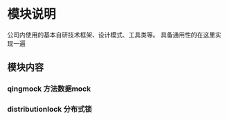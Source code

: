 # 模块说明

公司内使用的基本自研技术框架、设计模式、工具类等。
具备通用性的在这里实现一遍

## 模块内容
 ### qingmock 方法数据mock
 ### distributionlock 分布式锁